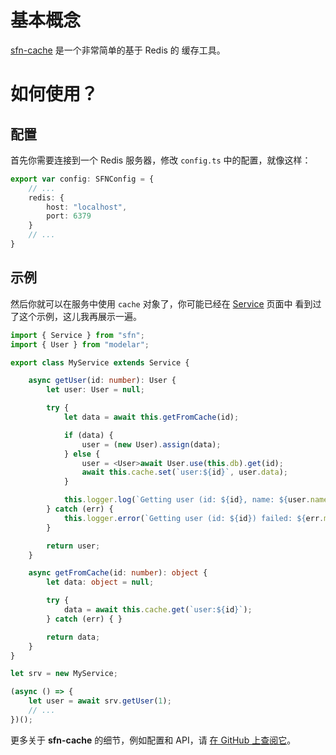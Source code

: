 # 基本概念

[sfn-cache](https://github.com/hyurl/sfn-cache) 是一个非常简单的基于 Redis 的
缓存工具。

# 如何使用？

## 配置

首先你需要连接到一个 Redis 服务器，修改 `config.ts` 中的配置，就像这样：

```typescript
export var config: SFNConfig = {
    // ...
    redis: {
        host: "localhost",
        port: 6379
    }
    // ...
}
```

## 示例

然后你就可以在服务中使用 `cache` 对象了，你可能已经在 [Service](./service) 页面中
看到过了这个示例，这儿我再展示一遍。


```typescript
import { Service } from "sfn";
import { User } from "modelar";

export class MyService extends Service {

    async getUser(id: number): User {
        let user: User = null;

        try {
            let data = await this.getFromCache(id);

            if (data) {
                user = (new User).assign(data);
            } else {
                user = <User>await User.use(this.db).get(id);
                await this.cache.set(`user:${id}`, user.data);
            }

            this.logger.log(`Getting user (id: ${id}, name: ${user.name}) succeed.`);
        } catch (err) {
            this.logger.error(`Getting user (id: ${id}) failed: ${err.message}.`);
        }

        return user;
    }

    async getFromCache(id: number): object {
        let data: object = null;

        try {
            data = await this.cache.get(`user:${id}`);
        } catch (err) { }

        return data;
    }
}

let srv = new MyService;

(async () => {
    let user = await srv.getUser(1);
    // ...
})();
```

更多关于 **sfn-cache** 的细节，例如配置和 API，请
[在 GitHub 上查阅它](https://github.com/hyurl/sfn-cache)。